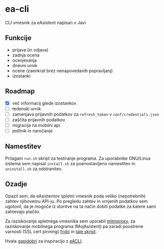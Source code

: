 # ea-cli

CLI vmesnik za eAsistent napisan v Javi

## Funkcije

- prijava (in odjava)
- zadnja ocena
- ocenjevanja
- dnevni urnik
- ocene (zaenkrat brez nenapovedanih popravljanj)
- izostanki

## Roadmap

- [x] več informacij glede izostankov
- [ ] tedenski urnik
- [ ] zamenjava prijavnih podatkov za `refresh_token` v `conf/credentials.json`
- [ ] zaščita prijavnih podatkov
- [ ] migracija na mobilni api
- [ ] jedilnik in naročanje

## Namestitev

Prilagam `run.sh` skript za testiranje programa. 
Za uporabnike GNU/Linux sistema sem napisal `install.sh` za poenostavljeno namestitev in `uninstall.sh` za odstranitev.

## Ozadje

Opazil sem, da eAsistentov spletni vmesnik poda veliko (nepotrebnih) zahtev njihovemu API-ju. Po pregledu zahtev in vrnjenih podatkov sem ugotovil, da je mogoče iz storitve na ta način dobiti podatke za katere sami zahtevajo plačilo.

Za raziskovanje spletnega vmesnika sem uporabil [mitmproxy](https://mitmproxy.org/), za raziskovanje mobilnega programa (MojAsistent) pa zaradi poostrene varnosti (SSL cert pinning) [frido](https://github.com/frida/frida) in [tale skript](https://codeshare.frida.re/@akabe1/frida-multiple-unpinning).

Hvala [gapidobri](https://github.com/gapidobri) za inspiracijo z [eACLI](https://github.com/gapidobri/eacli).
